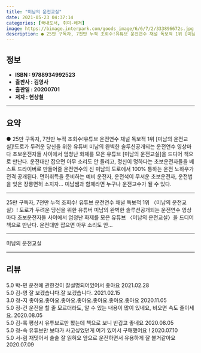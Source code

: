 ```yaml
---
title: "미남의 운전교실"
date: 2021-05-23 04:37:14
categories: [국내도서, 취미-레저]
image: https://bimage.interpark.com/goods_image/6/6/7/2/333896672s.jpg
description: ● 25만 구독자, 7천만 누적 조회수!유튜브 운전연수 채널 독보적 1위 [미남의 운전교실]!도로가 두려운 당신을 위한 유튜버 미남의 완벽한 솔루션공개되는 운전연수 영상마다 초보운전자들 사이에서 엄청난 화제를 모은 유튜브 [미남의 운전교실]을 드디어 책으로 만난다. 운전대만 잡으면 아
---
```


## **정보**

- **ISBN : 9788934992523**
- **출판사 : 김영사**
- **출판일 : 20200701**
- **저자 : 현상철**

------



## **요약**

●  25만 구독자, 7천만 누적 조회수!유튜브 운전연수 채널 독보적 1위 [미남의 운전교실]!도로가 두려운 당신을 위한 유튜버 미남의 완벽한 솔루션공개되는 운전연수 영상마다 초보운전자들 사이에서 엄청난 화제를 모은 유튜브 [미남의 운전교실]을 드디어 책으로 만난다. 운전대만 잡으면 아무 소리도 안 들리고, 정신이 멍하다는 초보운전자들을 베스트 드라이버로 만들어줄 운전연수의 신 미남의 도로에서 100% 통하는 운전 노하우가 전격 공개된다. 면허취득을 준비하는 예비 운전자, 운전석이 무서운 초보운전자, 운전법을 잊은 장롱면허 소지자… 미남쌤과 함께라면 누구나 운전고수가 될 수 있다.

------

25만 구독자, 7천만 누적 조회수!
유튜브 운전연수 채널 독보적 1위 〈미남의 운전교실〉!
도로가 두려운 당신을 위한 유튜버 미남의 완벽한 솔루션공개되는 운전연수 영상마다 초보운전자들 사이에서 엄청난 화제를 모은 유튜브 〈미남의 운전교실〉을 드디어 책으로 만난다. 운전대만 잡으면 아무 소리도 안... 

------


미남의 운전교실 

------


## **리뷰** 

5.0 박-민 운전에 관한것이 잘설명되어있어서  좋아요 2021.02.28 <br/>5.0 김-영 잘 보겠습니다.잘 보겠습니다. 2021.02.15 <br/>3.0 정-지 좋아요.좋아요.좋아요.좋아요.좋아요.좋아요.좋아요 2020.11.05 <br/>5.0 정-건 운전을 할 줄 모르더라도, 알 수 있는 내용이 많이 있네요, 비오면 속도 줄이세요. 2020.08.05 <br/>5.0 김-록 평상시 유튜브로만 봤는데 책으로 보니 반갑고 좋네요 2020.08.05 <br/>5.0 정-숙 유튜브만 보다가 사고싶었던게 여기 있어서 구매했어요 ! 2020.07.10 <br/>5.0 서-림 재밋어서 술술 잘 읽혀요 앞으로 운전하면서 유용하게 잘 볼거같아요 2020.07.09 <br/>
